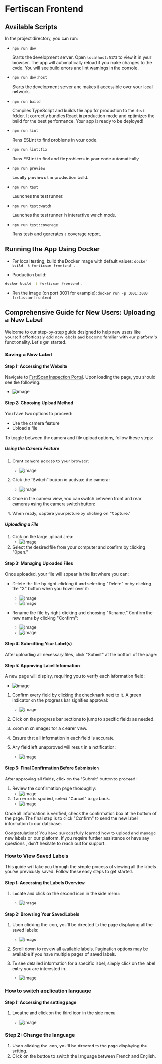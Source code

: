 # Fertiscan Frontend

## Available Scripts

In the project directory, you can run:

- `npm run dev`

  Starts the development server. Open `localhost:5173` to view it in your
  browser. The app will automatically reload if you make changes to the code.
  You will see build errors and lint warnings in the console.

- `npm run dev:host`

  Starts the development server and makes it accessible over your local
  network.

- `npm run build`

  Compiles TypeScript and builds the app for production to the `dist` folder.
  It correctly bundles React in production mode and optimizes the build for the
  best performance. Your app is ready to be deployed!

- `npm run lint`

  Runs ESLint to find problems in your code.

- `npm run lint:fix`

  Runs ESLint to find and fix problems in your code automatically.

- `npm run preview`

  Locally previews the production build.

- `npm run test`

  Launches the test runner.

- `npm run test:watch`

  Launches the test runner in interactive watch mode.

- `npm run test:coverage`

  Runs tests and generates a coverage report.

## Running the App Using Docker

- For local testing, build the Docker image with default values: `docker build
-t fertiscan-frontend .`

- Production build:

```sh
docker build -t fertiscan-frontend .
```

- Run the image (on port 3001 for example): `docker run -p 3001:3000
fertiscan-frontend`

## Comprehensive Guide for New Users: Uploading a New Label

Welcome to our step-by-step guide designed to help new users like yourself
effortlessly add new labels and become familiar with our platform's
functionality.
 Let's get started.

### Saving a New Label

#### Step 1: Accessing the Website

Navigate to
[FertiScan Inspection Portal](https://fertiscan.inspection.alpha.canada.ca/).
Upon loading the page, you should see the following:

- ![image](https://github.com/user-attachments/assets/57b59947-13bf-4f2e-bb58-c730c2745a2e)

#### Step 2: Choosing Upload Method

You have two options to proceed:

- Use the camera feature
- Upload a file

To toggle between the camera and file upload options, follow these steps:

##### Using the Camera Feature

1. Grant camera access to your browser:

    - ![image](https://github.com/user-attachments/assets/c1613265-acf5-4030-80eb-0c3e57bddf27)
  
2. Click the "Switch" button to activate the camera:
    - ![image](https://github.com/user-attachments/assets/1f720f81-c27e-429c-b569-290faa01aba7)
3. Once in the camera view, you can switch between front and rear cameras using
the camera switch button:
4. When ready, capture your picture by clicking on "Capture."

##### Uploading a File

1. Click on the large upload area:
    - ![image](https://github.com/user-attachments/assets/e3e9736f-0da4-440f-b19b-cac49bc602cb)
2. Select the desired file from your computer and confirm by clicking "Open."

#### Step 3: Managing Uploaded Files

Once uploaded, your file will appear in the list where you can:

- Delete the file by right-clicking it and selecting "Delete" or by clicking 
the "X" button when you hover over it:

  - ![image](https://github.com/user-attachments/assets/2e56d725-82da-48a2-a1b5-166079872399)
  - ![image](https://github.com/user-attachments/assets/8458e45d-1b24-4981-9bb8-9b41c643a121)

- Rename the file by right-clicking and choosing "Rename." Confirm the new name
 by clicking "Confirm":

  - ![image](https://github.com/user-attachments/assets/93a603ba-2d3d-4f94-a784-bebef5722e25)
  - ![image](https://github.com/user-attachments/assets/8c9fa0eb-3fc9-4bdb-ace9-199f4e055bc7)

#### Step 4: Submitting Your Label(s)

After uploading all necessary files, click "Submit" at the bottom of the page:

#### Step 5: Approving Label Information

A new page will display, requiring you to verify each information field:

- ![image](https://github.com/user-attachments/assets/5c1f0c14-0422-4989-92ac-5de0c685cc8f)

1. Confirm every field by clicking the checkmark next to it. A green indicator
on the progress bar signifies approval:
    - ![image](https://github.com/user-attachments/assets/495d90db-2088-4365-b125-e9d6281d27d0)
2. Click on the progress bar sections to jump to specific fields as needed.
3. Zoom in on images for a clearer view.
4. Ensure that all information in each field is accurate.
5. Any field left unapproved will result in a notification:

    - ![image](https://github.com/user-attachments/assets/409607e0-f8f2-435c-b67b-c7fd9eaa611a)

#### Step 6: Final Confirmation Before Submission

After approving all fields, click on the "Submit" button to proceed:

1. Review the confirmation page thoroughly:
    - ![image](https://github.com/user-attachments/assets/30ffee47-fddf-46e7-9e0f-3d879c4130a4)
2. If an error is spotted, select "Cancel" to go back.
    - ![image](https://github.com/user-attachments/assets/3021ba01-b4d0-42cd-8790-81e623bf808c)

Once all information is verified, check the confirmation box at the bottom
of the page.
The final step is to click "Confirm" to send the new label information to our
database.

Congratulations! You have successfully learned how to upload and manage new
labels on our platform. If you require further assistance or have any questions
, don't hesitate to reach out for support.

### How to View Saved Labels

This guide will take you through the simple process of viewing all the labels
you've previously saved. Follow these easy steps to get started.

#### Step 1: Accessing the Labels Overview

1. Locate and click on the second icon in the side menu:

    - ![image](https://github.com/user-attachments/assets/f27a1dd6-6861-4e0a-9c04-16a2d538a33c)

#### Step 2: Browsing Your Saved Labels

1. Upon clicking the icon, you'll be directed to the page displaying all the
saved labels:
    - ![image](https://github.com/user-attachments/assets/66e7b0ce-36da-4cb0-b0f8-b6ef1aa6d6b2)
2. Scroll down to review all available labels. Pagination options may be
available if you have multiple pages of saved labels.
3. To see detailed information for a specific label, simply click on the label
entry you are interested in.

    - ![image](https://github.com/user-attachments/assets/c9db9320-ee98-4a63-9908-9865475ee77c)

### How to switch application language

#### Step 1: Accessing the setting page

1. Locathe and click on the third icon in the side menu

    - ![image](https://github.com/user-attachments/assets/d27c121e-ebc6-4b2d-8ef4-18d1867ced64)

### Step 2: Change the language

1. Upon clicking the icon, you'll be directed to the page displaying the
setting.
2. Click on the button to switch the language between French and English.
